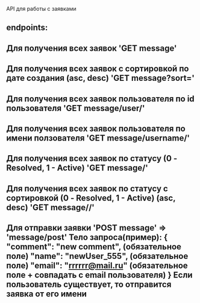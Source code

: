 API для работы с заявками


endpoints:
---------------------------------------------------------------------------------------------
Для получения всех заявок
'GET message' 
---------------------------------------------------------------------------------------------
Для получения всех заявок с сортировкой по дате создания (asc, desc)
'GET message?sort=<sort>'
---------------------------------------------------------------------------------------------
Для получения всех заявок пользователя по id пользователя
'GET message/user/<id>'
---------------------------------------------------------------------------------------------
Для получения всех заявок пользователя по имени ползователя
'GET message/username/<name>' 
---------------------------------------------------------------------------------------------
Для получения всех заявок по статусу (0 - Resolved, 1 - Active)
'GET message/<status>'
---------------------------------------------------------------------------------------------
Для получения всех заявок по статусу с сортировкой (0 - Resolved, 1 - Active) (asc, desc)
'GET message/<status>/<sort>'
---------------------------------------------------------------------------------------------
Для отправки заявки
'POST message' => 'message/post'
Тело запроса(пример):
{
    "comment": "new comment", (обязательное поле)
    "name": "newUser_555", (обязательное поле)
    "email": "rrrrrr@mail.ru" (обязательное поле + совпадать с email пользователя)
}
Если пользователь существует, то отправится заявка от его имени
---------------------------------------------------------------------------------------------